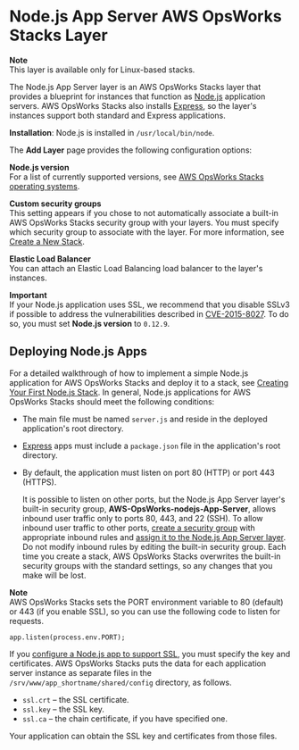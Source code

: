 # Node\.js App Server AWS OpsWorks Stacks Layer<a name="workinglayers-node"></a>

**Note**  
This layer is available only for Linux\-based stacks\.

The Node\.js App Server layer is an AWS OpsWorks Stacks layer that provides a blueprint for instances that function as [Node\.js](http://nodejs.org/) application servers\. AWS OpsWorks Stacks also installs [Express](http://expressjs.com/), so the layer's instances support both standard and Express applications\.

**Installation**: Node\.js is installed in `/usr/local/bin/node`\.

The **Add Layer** page provides the following configuration options:

**Node\.js version**  
For a list of currently supported versions, see [AWS OpsWorks Stacks operating systems](workinginstances-os.md)\.

**Custom security groups**  
This setting appears if you chose to not automatically associate a built\-in AWS OpsWorks Stacks security group with your layers\. You must specify which security group to associate with the layer\. For more information, see [Create a New Stack](workingstacks-creating.md)\.

**Elastic Load Balancer**  
You can attach an Elastic Load Balancing load balancer to the layer's instances\.

**Important**  
If your Node\.js application uses SSL, we recommend that you disable SSLv3 if possible to address the vulnerabilities described in [CVE\-2015\-8027](http://www.cve.mitre.org/cgi-bin/cvename.cgi?name=CVE-2015-8027)\. To do so, you must set **Node\.js version** to `0.12.9`\.

## Deploying Node\.js Apps<a name="w2ab1c14c65b7c19c19c17c15"></a>

For a detailed walkthrough of how to implement a simple Node\.js application for AWS OpsWorks Stacks and deploy it to a stack, see [Creating Your First Node\.js Stack](gettingstarted-node.md)\. In general, Node\.js applications for AWS OpsWorks Stacks should meet the following conditions:
+ The main file must be named `server.js` and reside in the deployed application's root directory\.
+ [Express](http://expressjs.com/) apps must include a `package.json` file in the application's root directory\.
+ By default, the application must listen on port 80 \(HTTP\) or port 443 \(HTTPS\)\.

  It is possible to listen on other ports, but the Node\.js App Server layer's built\-in security group, **AWS\-OpsWorks\-nodejs\-App\-Server**, allows inbound user traffic only to ports 80, 443, and 22 \(SSH\)\. To allow inbound user traffic to other ports, [create a security group](http://docs.aws.amazon.com/AWSEC2/latest/UserGuide/using-network-security.html) with appropriate inbound rules and [assign it to the Node\.js App Server layer](workinglayers-basics-edit.md#workinglayers-basics-edit-security)\. Do not modify inbound rules by editing the built\-in security group\. Each time you create a stack, AWS OpsWorks Stacks overwrites the built\-in security groups with the standard settings, so any changes that you make will be lost\.

**Note**  
AWS OpsWorks Stacks sets the PORT environment variable to 80 \(default\) or 443 \(if you enable SSL\), so you can use the following code to listen for requests\.  

```
app.listen(process.env.PORT);
```

If you [configure a Node\.js app to support SSL](workingapps-creating.md#workingapps-creating-domain-ssl), you must specify the key and certificates\. AWS OpsWorks Stacks puts the data for each application server instance as separate files in the `/srv/www/app_shortname/shared/config` directory, as follows\.
+ `ssl.crt` – the SSL certificate\.
+ `ssl.key` – the SSL key\.
+ `ssl.ca` – the chain certificate, if you have specified one\.

Your application can obtain the SSL key and certificates from those files\.